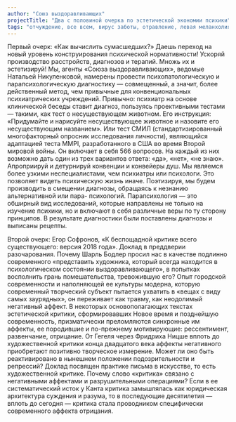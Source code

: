 ```yaml
---
author: "Союз выздоравливающих"
projectTitle: "Два с половиной очерка по эстетической экономии психики"
tags: "отчуждение, все всем, вирус заботы, отравление, левая меланхолия, фармахореография, практики самих себя, психодата, санаторий, недомогание"
---
```

Первый очерк: «Как вычислить сумасшедших?»
Даешь переход на новый уровень конструирования психической нормативности! Ускоряй производство расстройств, диагнозов и терапий. Множь их и эстетизируй!
Мы, агенты «Союза выздоравливающих», ведомые Натальей Никуленковой, намерены провести психопатологическую и парапсихологическую диагностику — совмещенный, а значит, более действенный метод, чем привычные для конвенциональных психиатрических учреждений.
Привычно: психиатр на основе клинической беседы ставит диагноз, пользуясь проективными тестами — такими, как тест о несуществующем животном. Его инструкция: «Придумайте и нарисуйте несуществующее животное и назовите его несуществующим названием». Или тест СМИЛ (стандартизированный многофакторный опросник исследования личности), являющийся адаптацией теста MMPI, разработанного в США во время Второй мировой войны. Он включает в себя 566 вопросов. На каждый из них возможно дать один из трех вариантов ответа: «да», «нет», «не знаю».
Апроприируй и детурнируй конвенции и конвейеры душ.
Мы являемся более узкими неспециалистами, чем психиатры или психологи. Это позволяет видеть психическую жизнь иначе. Поэтизируя, мы будем производить в смещении диагнозы, обращаясь к незнанию альтернативной или пара- психологий. Парапсихология — это обширный вид исследований, которые направлены не только на изучение психики, но и включают в себя различные веры по ту сторону принципов.
В результате диагностики были поставлены диагнозы и выписаны рецепты.

Второй очерк: Егор Софронов, «К беспощадной критике всего существующего: версия 2018 года». Доклад в преддверии разочарования.
Почему Шарль Бодлер просил нас в качестве подлинно современного «представить художника, который всегда находится в психологическом состоянии выздоравливающего», в попытках восполнить грань помешательства, тревожившую его? Опыт городской современности и наполняющей ее культуры модерна, которую современный творческий субъект пытается ухватить в «вещах с виду самых заурядных», он переживает как травму, как неодолимый негативный аффект.
В некоторых основополагающих текстах эстетической критики, сформировавших Новое время и позднейшую современность, призматически преломляются синхронные им аффекты, ее породившие и по-прежнему мотивирующие: рессентимент, развенчание, отрицание. От Гегеля через Фридриха Ницше вплоть до художественной критики конца двадцатого века аффекты негативного приобретают позитивно творческое измерение. Может ли оно быть реактивировано в нынешнем положении подозрительности и репрессий?
Доклад посвящен практике письма в искусстве, то есть художественной критике. Почему слово «критика» связано с негативными аффектами и разрушительными операциями? Если в ее систематический исток у Канта критика замышлялась как юридическая архитектура суждения и разума, то в последующие десятилетия — вплоть до сегодня — критика стала проводником специфически современного аффекта отрицания.

